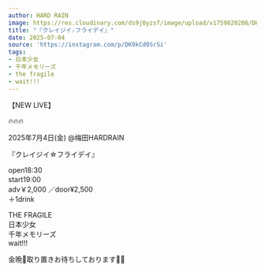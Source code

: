 ```yaml
---
author: HARD RAIN
image: https://res.cloudinary.com/ds9j0yzsf/image/upload/v1759820286/DK9kCd0SrSi.jpg
title: "『クレイジイ☆フライデイ』"
date: 2025-07-04
source: 'https://instagram.com/p/DK9kCd0SrSi'
tags:
- 日本少女
- 千年メモリーズ
- the fragile
- wait!!!
---
```

【NEW LIVE】

🔥🔥🔥

2025年7月4日(金) @梅田HARDRAIN

『クレイジイ☆フライデイ』

open18:30 <br>
start19:00　<br>
adv￥2,000 ／door¥2,500 <br>
＋1drink

THE FRAGILE<br>
日本少女<br>
千年メモリーズ <br>
wait!!!

金晩🦋取り置きお待ちしております🤝💭